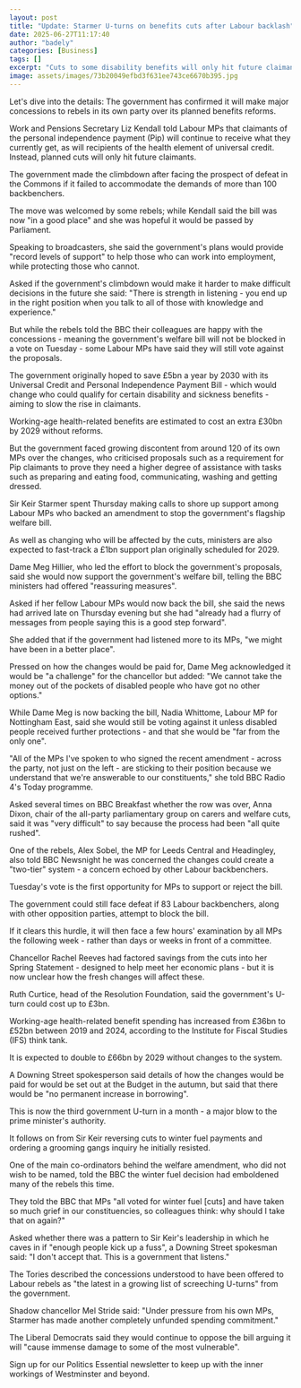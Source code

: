 ```yaml
---
layout: post
title: "Update: Starmer U-turns on benefits cuts after Labour backlash"
date: 2025-06-27T11:17:40
author: "badely"
categories: [Business]
tags: []
excerpt: "Cuts to some disability benefits will only hit future claimants, not those already on it."
image: assets/images/73b20049efbd3f631ee743ce6670b395.jpg
---
```


Let's dive into the details: The government has confirmed it will make major concessions to rebels in its own party over its planned benefits reforms.

Work and Pensions Secretary Liz Kendall told Labour MPs that claimants of the personal independence payment (Pip) will continue to receive what they currently get, as will recipients of the health element of universal credit. Instead, planned cuts will only hit future claimants.

The government made the climbdown after facing the prospect of defeat in the Commons if it failed to accommodate the demands of more than 100 backbenchers.

The move was welcomed by some rebels; while Kendall said the bill was now "in a good place" and she was hopeful it would be passed by Parliament.

Speaking to broadcasters, she said the government's plans would provide "record levels of support" to help those who can work into employment, while protecting those who cannot. 

Asked if the government's climbdown would make it harder to make difficult decisions in the future she said: "There is strength in listening - you end up in the right position when you talk to all of those with knowledge and experience."

But while the rebels told the BBC their colleagues are happy with the concessions - meaning the government's welfare bill will not be blocked in a vote on Tuesday - some Labour MPs have said they will still vote against the proposals.

The government originally hoped to save £5bn a year by 2030 with its Universal Credit and Personal Independence Payment Bill - which would change who could qualify for certain disability and sickness benefits - aiming to slow the rise in claimants.

Working-age health-related benefits are estimated to cost an extra £30bn by 2029 without reforms.

But the government faced growing discontent from around 120 of its own MPs over the changes, who criticised proposals such as a requirement for Pip claimants to prove they need a higher degree of assistance with tasks such as preparing and eating food, communicating, washing and getting dressed.

Sir Keir Starmer spent Thursday making calls to shore up support among Labour MPs who backed an amendment to stop the government's flagship welfare bill.

As well as changing who will be affected by the cuts, ministers are also expected to fast-track a £1bn support plan originally scheduled for 2029.

Dame Meg Hillier, who led the effort to block the government's proposals, said she would now support the government's welfare bill, telling the BBC ministers had offered "reassuring measures". 

Asked if her fellow Labour MPs would now back the bill, she said the news had arrived late on Thursday evening but she had "already had a flurry of messages from people saying this is a good step forward".

She added that if the government had listened more to its MPs, "we might have been in a better place". 

Pressed on how the changes would be paid for, Dame Meg acknowledged it would be "a challenge" for the chancellor but added: "We cannot take the money out of the pockets of disabled people who have got no other options."

While Dame Meg is now backing the bill, Nadia Whittome, Labour MP for Nottingham East, said she would still be voting against it unless disabled people received further protections - and that she would be "far from the only one". 

"All of the MPs I've spoken to who signed the recent amendment - across the party, not just on the left - are sticking to their position because we understand that we're answerable to our constituents," she told BBC Radio 4's Today programme.

Asked several times on BBC Breakfast whether the row was over, Anna Dixon, chair of the all-party parliamentary group on carers and welfare cuts, said it was "very difficult" to say because the process had been "all quite rushed".

One of the rebels, Alex Sobel, the MP for Leeds Central and Headingley, also told BBC Newsnight he was concerned the changes could create a "two-tier" system - a concern echoed by other Labour backbenchers.

Tuesday's vote is the first opportunity for MPs to support or reject the bill.

The government could still face defeat if 83 Labour backbenchers, along with other opposition parties, attempt to block the bill.

If it clears this hurdle, it will then face a few hours' examination by all MPs the following week - rather than days or weeks in front of a committee.

Chancellor Rachel Reeves had factored savings from the cuts into her Spring Statement - designed to help meet her economic plans - but it is now unclear how the fresh changes will affect these.

Ruth Curtice, head of the Resolution Foundation, said the government's U-turn could cost up to £3bn.

Working-age health-related benefit spending has increased from £36bn to £52bn between 2019 and 2024, according to the Institute for Fiscal Studies (IFS) think tank.

It is expected to double to £66bn by 2029 without changes to the system.

A Downing Street spokesperson said details of how the changes would be paid for would be set out at the Budget in the autumn, but said that there would be "no permanent increase in borrowing". 

This is now the third government U-turn in a month - a major blow to the prime minister's authority.

It follows on from Sir Keir reversing cuts to winter fuel payments and ordering a grooming gangs inquiry he initially resisted.

One of the main co-ordinators behind the welfare amendment, who did not wish to be named, told the BBC the winter fuel decision had emboldened many of the rebels this time.

They told the BBC that MPs "all voted for winter fuel [cuts] and have taken so much grief in our constituencies, so colleagues think: why should I take that on again?"

Asked whether there was a pattern to Sir Keir's leadership in which he caves in if "enough people kick up a fuss", a Downing Street spokesman said: "I don't accept that. This is a government that listens."

The Tories described the concessions understood to have been offered to Labour rebels as "the latest in a growing list of screeching U-turns" from the government.

Shadow chancellor Mel Stride said: "Under pressure from his own MPs, Starmer has made another completely unfunded spending commitment."

The Liberal Democrats said they would continue to oppose the bill arguing it will "cause immense damage to some of the most vulnerable".

Sign up for our Politics Essential newsletter to keep up with the inner workings of Westminster and beyond.

